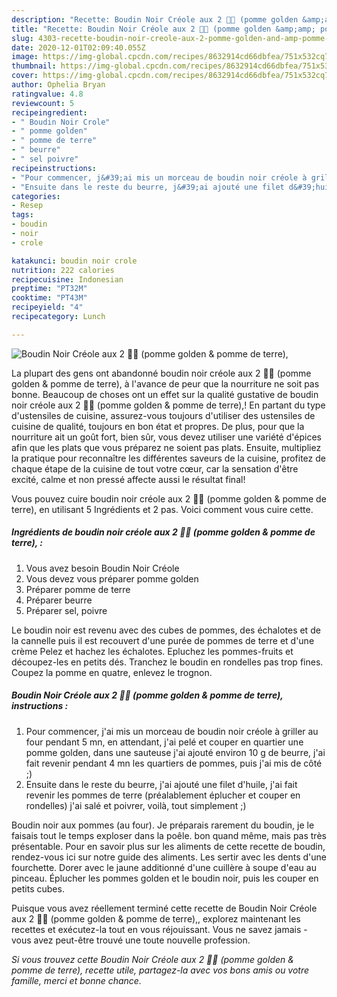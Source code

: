 ```yaml
---
description: "Recette: Boudin Noir Créole aux 2 🍏🥔 (pomme golden &amp;amp; pomme de terre),"
title: "Recette: Boudin Noir Créole aux 2 🍏🥔 (pomme golden &amp;amp; pomme de terre),"
slug: 4303-recette-boudin-noir-creole-aux-2-pomme-golden-and-amp-pomme-de-terre
date: 2020-12-01T02:09:40.055Z
image: https://img-global.cpcdn.com/recipes/8632914cd66dbfea/751x532cq70/boudin-noir-creole-aux-2-🍏🥔-pomme-golden-pomme-de-terre-photo-principale-de-la-recette.jpg
thumbnail: https://img-global.cpcdn.com/recipes/8632914cd66dbfea/751x532cq70/boudin-noir-creole-aux-2-🍏🥔-pomme-golden-pomme-de-terre-photo-principale-de-la-recette.jpg
cover: https://img-global.cpcdn.com/recipes/8632914cd66dbfea/751x532cq70/boudin-noir-creole-aux-2-🍏🥔-pomme-golden-pomme-de-terre-photo-principale-de-la-recette.jpg
author: Ophelia Bryan
ratingvalue: 4.8
reviewcount: 5
recipeingredient:
- " Boudin Noir Crole"
- " pomme golden"
- " pomme de terre"
- " beurre"
- " sel poivre"
recipeinstructions:
- "Pour commencer, j&#39;ai mis un morceau de boudin noir créole à griller au four pendant 5 mn, en attendant, j&#39;ai pelé et couper en quartier une pomme golden, dans une sauteuse j&#39;ai ajouté environ 10 g de beurre, j&#39;ai fait revenir pendant 4 mn les quartiers de pommes, puis j&#39;ai mis de côté ;)"
- "Ensuite dans le reste du beurre, j&#39;ai ajouté une filet d&#39;huile, j&#39;ai fait revenir les pommes de terre (préalablement éplucher et couper en rondelles) j&#39;ai salé et poivrer, voilà, tout simplement ;)"
categories:
- Resep
tags:
- boudin
- noir
- crole

katakunci: boudin noir crole 
nutrition: 222 calories
recipecuisine: Indonesian
preptime: "PT32M"
cooktime: "PT43M"
recipeyield: "4"
recipecategory: Lunch

---
```



![Boudin Noir Créole aux 2 🍏🥔 (pomme golden &amp; pomme de terre),](https://img-global.cpcdn.com/recipes/8632914cd66dbfea/751x532cq70/boudin-noir-creole-aux-2-🍏🥔-pomme-golden-pomme-de-terre-photo-principale-de-la-recette.jpg)

La plupart des gens ont abandonné boudin noir créole aux 2 🍏🥔 (pomme golden &amp; pomme de terre), à l'avance de peur que la nourriture ne soit pas bonne. Beaucoup de choses ont un effet sur la qualité gustative de boudin noir créole aux 2 🍏🥔 (pomme golden &amp; pomme de terre),! En partant du type d'ustensiles de cuisine, assurez-vous toujours d'utiliser des ustensiles de cuisine de qualité, toujours en bon état et propres. De plus, pour que la nourriture ait un goût fort, bien sûr, vous devez utiliser une variété d'épices afin que les plats que vous préparez ne soient pas plats. Ensuite, multipliez la pratique pour reconnaître les différentes saveurs de la cuisine, profitez de chaque étape de la cuisine de tout votre cœur, car la sensation d'être excité, calme et non pressé affecte aussi le résultat final!

<!--inarticleads1-->

Vous pouvez cuire boudin noir créole aux 2 🍏🥔 (pomme golden &amp; pomme de terre), en utilisant 5 Ingrédients et 2 pas. Voici comment vous cuire cette.

##### Ingrédients de boudin noir créole aux 2 🍏🥔 (pomme golden &amp; pomme de terre), :

1. Vous avez besoin  Boudin Noir Créole
1. Vous devez vous préparer  pomme golden
1. Préparer  pomme de terre
1. Préparer  beurre
1. Préparer  sel, poivre


Le boudin noir est revenu avec des cubes de pommes, des échalotes et de la cannelle puis il est recouvert d&#39;une purée de pommes de terre et d&#39;une crème Pelez et hachez les échalotes. Epluchez les pommes-fruits et découpez-les en petits dés. Tranchez le boudin en rondelles pas trop fines. Coupez la pomme en quatre, enlevez le trognon. 

<!--inarticleads2-->

##### Boudin Noir Créole aux 2 🍏🥔 (pomme golden &amp; pomme de terre), instructions :

1. Pour commencer, j&#39;ai mis un morceau de boudin noir créole à griller au four pendant 5 mn, en attendant, j&#39;ai pelé et couper en quartier une pomme golden, dans une sauteuse j&#39;ai ajouté environ 10 g de beurre, j&#39;ai fait revenir pendant 4 mn les quartiers de pommes, puis j&#39;ai mis de côté ;)
1. Ensuite dans le reste du beurre, j&#39;ai ajouté une filet d&#39;huile, j&#39;ai fait revenir les pommes de terre (préalablement éplucher et couper en rondelles) j&#39;ai salé et poivrer, voilà, tout simplement ;)


Boudin noir aux pommes (au four). Je préparais rarement du boudin, je le faisais tout le temps exploser dans la poêle. bon quand même, mais pas très présentable. Pour en savoir plus sur les aliments de cette recette de boudin, rendez-vous ici sur notre guide des aliments. Les sertir avec les dents d&#39;une fourchette. Dorer avec le jaune additionné d&#39;une cuillère à soupe d&#39;eau au pinceau. Éplucher les pommes golden et le boudin noir, puis les couper en petits cubes. 

<!--inarticleads1-->

<p>
Puisque vous avez réellement terminé cette recette de Boudin Noir Créole aux 2 🍏🥔 (pomme golden &amp; pomme de terre),, explorez maintenant les recettes et exécutez-la tout en vous réjouissant. Vous ne savez jamais - vous avez peut-être trouvé une toute nouvelle profession.
</p>

<p>
<i>Si vous trouvez cette Boudin Noir Créole aux 2 🍏🥔 (pomme golden &amp; pomme de terre), recette utile, partagez-la avec vos bons amis ou votre famille, merci et bonne chance.</i>
</p>
